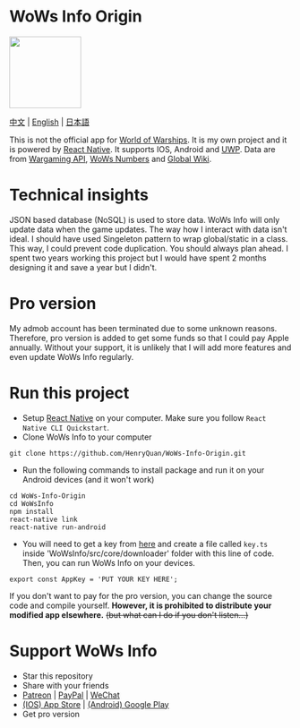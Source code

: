 # WoWs Info Origin
<img src="https://raw.githubusercontent.com/HenryQuan/WoWs-Info-Origin/master/WoWsInfo/ios/WoWsInfo/Images.xcassets/AppIcon.appiconset/_AppIcon_1024x1024.png" width="128px" height="128px" />

[中文]() | [English]() | [日本語]()

This is not the official app for [World of Warships](https://worldofwarships.com/). It is my own project and it is powered by [React Native](https://facebook.github.io/react-native/). It supports IOS, Android and [UWP](https://github.com/HenryQuan/WoWs-Info-Origin/tree/win10). Data are from [Wargaming API](https://developers.wargaming.net), [WoWs Numbers](http://wows-numbers.com) and [Global Wiki](https://wiki.wargaming.net/en/World_of_Warships).

# Technical insights
JSON based database (NoSQL) is used to store data. WoWs Info will only update data when the game updates. The way how I interact with data isn't ideal. I should have used Singeleton pattern to wrap global/static in a class. This way, I could prevent code duplication. You should always plan ahead. I spent two years working this project but I would have spent 2 months designing it and save a year but I didn't.

# Pro version
My admob account has been terminated due to some unknown reasons. Therefore, pro version is added to get some funds so that I could pay Apple annually. Without your support, it is unlikely that I will add more features and even update WoWs Info regularly.

# Run this project
- Setup [React Native](https://facebook.github.io/react-native/docs/getting-started) on your computer. Make sure you follow `React Native CLI Quickstart`.
- Clone WoWs Info to your computer
~~~~
git clone https://github.com/HenryQuan/WoWs-Info-Origin.git
~~~~
- Run the following commands to install package and run it on your Android devices (and it won't work)
~~~~
cd WoWs-Info-Origin
cd WoWsInfo 
npm install
react-native link
react-native run-android
~~~~
- You will need to get a key from [here](https://developers.wargaming.net) and create a file called `key.ts` inside 'WoWsInfo/src/core/downloader' folder with this line of code. Then, you can run WoWs Info on your devices.
~~~~
export const AppKey = 'PUT YOUR KEY HERE';
~~~~

If you don't want to pay for the pro version, you can change the source code and compile yourself. **However, it is prohibited to distribute your modified app elsewhere.** ~~(but what can I do if you don't listen...)~~

# Support WoWs Info
- Star this repository
- Share with your friends
- [Patreon](https://www.patreon.com/henryquan) | [PayPal](https://www.paypal.me/YihengQuan) | [WeChat](https://github.com/HenryQuan/WoWs-Info-Origin/blob/master/Support/WeChat.png) 
- [(IOS) App Store](https://itunes.apple.com/app/id1202750166) | [(Android) Google Play](https://play.google.com/store/apps/details?id=com.yihengquan.wowsinfo)
- Get pro version
